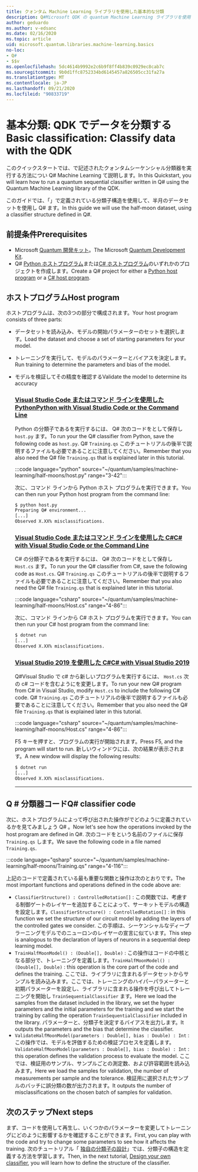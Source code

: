 ```yaml
---
title: クォンタム Machine Learning ライブラリを使用した基本的な分類
description: Q#Microsoft QDK の quantum Machine Learning ライブラリを使用して、で記述されたクォンタムシーケンシャル分類器を実行する方法について説明します。
author: geduardo
ms.author: v-edsanc
ms.date: 02/16/2020
ms.topic: article
uid: microsoft.quantum.libraries.machine-learning.basics
no-loc:
- Q#
- $$v
ms.openlocfilehash: 5dc4614b9992e2c6b9f8ff4b839c0929ec8cab7c
ms.sourcegitcommit: 9b0d1ffc8752334bd6145457a826505cc31fa27a
ms.translationtype: MT
ms.contentlocale: ja-JP
ms.lasthandoff: 09/21/2020
ms.locfileid: "90833719"
---
```

# <a name="basic-classification-classify-data-with-the-qdk"></a><span data-ttu-id="228c4-103">基本分類: QDK でデータを分類する</span><span class="sxs-lookup"><span data-stu-id="228c4-103">Basic classification: Classify data with the QDK</span></span>

<span data-ttu-id="228c4-104">このクイックスタートでは、で記述されたクォンタムシーケンシャル分類器を実行する方法につい Q# Machine Learning て説明します。</span><span class="sxs-lookup"><span data-stu-id="228c4-104">In this Quickstart, you will learn how to run a quantum sequential classifier written in Q# using the Quantum Machine Learning library of the QDK.</span></span> 

<span data-ttu-id="228c4-105">このガイドでは、「」で定義されている分類子構造を使用して、半月のデータセットを使用し Q# ます。</span><span class="sxs-lookup"><span data-stu-id="228c4-105">In this guide we will use the half-moon dataset, using a classifier structure defined in Q#.</span></span>

## <a name="prerequisites"></a><span data-ttu-id="228c4-106">前提条件</span><span class="sxs-lookup"><span data-stu-id="228c4-106">Prerequisites</span></span>

- <span data-ttu-id="228c4-107">Microsoft [Quantum 開発キット](xref:microsoft.quantum.install)。</span><span class="sxs-lookup"><span data-stu-id="228c4-107">The Microsoft [Quantum Development Kit](xref:microsoft.quantum.install).</span></span>
- <span data-ttu-id="228c4-108">Q# [Python ホストプログラム](xref:microsoft.quantum.install.python)または[C# ホストプログラム](xref:microsoft.quantum.install.cs)のいずれかのプロジェクトを作成します。</span><span class="sxs-lookup"><span data-stu-id="228c4-108">Create a Q# project for either a [Python host program](xref:microsoft.quantum.install.python) or a [C# host program](xref:microsoft.quantum.install.cs).</span></span>

## <a name="host-program"></a><span data-ttu-id="228c4-109">ホストプログラム</span><span class="sxs-lookup"><span data-stu-id="228c4-109">Host program</span></span>

<span data-ttu-id="228c4-110">ホストプログラムは、次の3つの部分で構成されます。</span><span class="sxs-lookup"><span data-stu-id="228c4-110">Your host program consists of three parts:</span></span>

- <span data-ttu-id="228c4-111">データセットを読み込み、モデルの開始パラメーターのセットを選択します。</span><span class="sxs-lookup"><span data-stu-id="228c4-111">Load the dataset and choose a set of starting parameters for your model.</span></span>
- <span data-ttu-id="228c4-112">トレーニングを実行して、モデルのパラメーターとバイアスを決定します。</span><span class="sxs-lookup"><span data-stu-id="228c4-112">Run training to determine the parameters and bias of the model.</span></span>
- <span data-ttu-id="228c4-113">モデルを検証してその精度を確認する</span><span class="sxs-lookup"><span data-stu-id="228c4-113">Validate the model to determine its accuracy</span></span>

    ### <a name="python-with-visual-studio-code-or-the-command-line"></a>[<span data-ttu-id="228c4-114">Visual Studio Code またはコマンド ラインを使用した Python</span><span class="sxs-lookup"><span data-stu-id="228c4-114">Python with Visual Studio Code or the Command Line</span></span>](#tab/tabid-python)

    <span data-ttu-id="228c4-115">Python の分類子であるを実行するには、 Q# 次のコードをとして保存し `host.py` ます。</span><span class="sxs-lookup"><span data-stu-id="228c4-115">To run your the Q# classifier from Python, save the following code as `host.py`.</span></span> <span data-ttu-id="228c4-116">Q# `Training.qs` このチュートリアルの後半で説明するファイルも必要であることに注意してください。</span><span class="sxs-lookup"><span data-stu-id="228c4-116">Remember that you also need the Q# file `Training.qs` that is explained later in this tutorial.</span></span>

    :::code language="python" source="~/quantum/samples/machine-learning/half-moons/host.py" range="3-42":::

    <span data-ttu-id="228c4-117">次に、コマンド ラインから Python ホスト プログラムを実行できます。</span><span class="sxs-lookup"><span data-stu-id="228c4-117">You can then run your Python host program from the command line:</span></span>

    ```bash
    $ python host.py
    Preparing Q# environment...
    [...]
    Observed X.XX% misclassifications.
    ```

    ### <a name="c-with-visual-studio-code-or-the-command-line"></a>[<span data-ttu-id="228c4-118">Visual Studio Code またはコマンド ラインを使用した C#</span><span class="sxs-lookup"><span data-stu-id="228c4-118">C# with Visual Studio Code or the Command Line</span></span>](#tab/tabid-csharp)

    <span data-ttu-id="228c4-119">C# の分類子であるを実行するには、 Q# 次のコードをとして保存し `Host.cs` ます。</span><span class="sxs-lookup"><span data-stu-id="228c4-119">To run your the Q# classifier from C#, save the following code as `Host.cs`.</span></span> <span data-ttu-id="228c4-120">Q# `Training.qs` このチュートリアルの後半で説明するファイルも必要であることに注意してください。</span><span class="sxs-lookup"><span data-stu-id="228c4-120">Remember that you also need the Q# file `Training.qs` that is explained later in this tutorial.</span></span>

    :::code language="csharp" source="~/quantum/samples/machine-learning/half-moons/Host.cs" range="4-86":::

    <span data-ttu-id="228c4-121">次に、コマンド ラインから C# ホスト プログラムを実行できます。</span><span class="sxs-lookup"><span data-stu-id="228c4-121">You can then run your C# host program from the command line:</span></span>

    ```bash
    $ dotnet run
    [...]
    Observed X.XX% misclassifications.
    ```

    ### <a name="c-with-visual-studio-2019"></a>[<span data-ttu-id="228c4-122">Visual Studio 2019 を使用した C#</span><span class="sxs-lookup"><span data-stu-id="228c4-122">C# with Visual Studio 2019</span></span>](#tab/tabid-vs2019)

    <span data-ttu-id="228c4-123">Q#Visual Studio で c# から新しいプログラムを実行するには、 `Host.cs` 次の c# コードを含むようにを変更します。</span><span class="sxs-lookup"><span data-stu-id="228c4-123">To run your new Q# program from C# in Visual Studio, modify `Host.cs` to include the following C# code.</span></span> <span data-ttu-id="228c4-124">Q# `Training.qs` このチュートリアルの後半で説明するファイルも必要であることに注意してください。</span><span class="sxs-lookup"><span data-stu-id="228c4-124">Remember that you also need the Q# file `Training.qs` that is explained later in this tutorial.</span></span>

    :::code language="csharp" source="~/quantum/samples/machine-learning/half-moons/Host.cs" range="4-86":::

    <span data-ttu-id="228c4-125">F5 キーを押すと、プログラムの実行が開始されます。</span><span class="sxs-lookup"><span data-stu-id="228c4-125">Press F5, and the program will start to run.</span></span> <span data-ttu-id="228c4-126">新しいウィンドウには、次の結果が表示されます。</span><span class="sxs-lookup"><span data-stu-id="228c4-126">A new window will display the following results:</span></span> 

    ```bash
    $ dotnet run
    [...]
    Observed X.XX% misclassifications.
    ```
    ***

## <a name="q-classifier-code"></a><span data-ttu-id="228c4-127">Q \# 分類器コード</span><span class="sxs-lookup"><span data-stu-id="228c4-127">Q\# classifier code</span></span>

<span data-ttu-id="228c4-128">次に、ホストプログラムによって呼び出された操作がでどのように定義されているかを見てみましょう Q# 。</span><span class="sxs-lookup"><span data-stu-id="228c4-128">Now let's see how the operations invoked by the host program are defined in Q#.</span></span>
<span data-ttu-id="228c4-129">次のコードをという名前のファイルに保存 `Training.qs` します。</span><span class="sxs-lookup"><span data-stu-id="228c4-129">We save the following code in a file named `Training.qs`.</span></span>

:::code language="qsharp" source="~/quantum/samples/machine-learning/half-moons/Training.qs" range="4-116":::

<span data-ttu-id="228c4-130">上記のコードで定義されている最も重要な関数と操作は次のとおりです。</span><span class="sxs-lookup"><span data-stu-id="228c4-130">The most important functions and operations defined in the code above are:</span></span>

- <span data-ttu-id="228c4-131">`ClassifierStructure() : ControlledRotation[]` : この関数では、考慮する制御ゲートのレイヤーを追加することによって、サーキットモデルの構造を設定します。</span><span class="sxs-lookup"><span data-stu-id="228c4-131">`ClassifierStructure() : ControlledRotation[]` : in this function we set the structure of our circuit model by adding the layers of the controlled gates we consider.</span></span> <span data-ttu-id="228c4-132">この手順は、シーケンシャルなディープラーニングモデルでのニューロンのレイヤーの宣言に似ています。</span><span class="sxs-lookup"><span data-stu-id="228c4-132">This step is analogous to the declaration of layers of neurons in a sequential deep learning model.</span></span>
- <span data-ttu-id="228c4-133">`TrainHalfMoonModel() : (Double[], Double)` : この操作はコードの中核となる部分で、トレーニングを定義します。</span><span class="sxs-lookup"><span data-stu-id="228c4-133">`TrainHalfMoonModel() : (Double[], Double)` : this operation is the core part of the code and defines the training.</span></span> <span data-ttu-id="228c4-134">ここでは、ライブラリに含まれるデータセットからサンプルを読み込みます。ここでは、トレーニングのハイパーパラメーターと初期パラメーターを設定し、ライブラリに含まれる操作を呼び出してトレーニングを開始し `TrainSequentialClassifier` ます。</span><span class="sxs-lookup"><span data-stu-id="228c4-134">Here we load the samples from the dataset included in the library, we set the hyper parameters and the initial parameters for the training and we start the training by calling the operation `TrainSequentialClassifier` included in the library.</span></span> <span data-ttu-id="228c4-135">パラメーターと、分類子を決定するバイアスを出力します。</span><span class="sxs-lookup"><span data-stu-id="228c4-135">It outputs the parameters and the bias that determine the classifier.</span></span>
- <span data-ttu-id="228c4-136">`ValidateHalfMoonModel(parameters : Double[], bias : Double) : Int` : この操作では、モデルを評価するための検証プロセスを定義します。</span><span class="sxs-lookup"><span data-stu-id="228c4-136">`ValidateHalfMoonModel(parameters : Double[], bias : Double) : Int` : this operation defines the validation process to evaluate the model.</span></span> <span data-ttu-id="228c4-137">ここでは、検証用のサンプル、サンプルごとの測定数、および許容範囲を読み込みます。</span><span class="sxs-lookup"><span data-stu-id="228c4-137">Here we load the samples for validation, the number of measurements per sample and the tolerance.</span></span> <span data-ttu-id="228c4-138">検証用に選択されたサンプルのバッチに誤分類の数が出力されます。</span><span class="sxs-lookup"><span data-stu-id="228c4-138">It outputs the number of misclassifications on the chosen batch of samples for validation.</span></span>

## <a name="next-steps"></a><span data-ttu-id="228c4-139">次のステップ</span><span class="sxs-lookup"><span data-stu-id="228c4-139">Next steps</span></span>

<span data-ttu-id="228c4-140">まず、コードを使用して再生し、いくつかのパラメーターを変更してトレーニングにどのように影響するかを確認することができます。</span><span class="sxs-lookup"><span data-stu-id="228c4-140">First, you can play with the code and try to change some parameters to see how it affects the training.</span></span> <span data-ttu-id="228c4-141">次のチュートリアル「 [独自の分類子の設計](xref:microsoft.quantum.libraries.machine-learning.design)」では、分類子の構造を定義する方法を学習します。</span><span class="sxs-lookup"><span data-stu-id="228c4-141">Then, in the next tutorial, [Design your own classifier](xref:microsoft.quantum.libraries.machine-learning.design),  you will learn how to define the structure of the classifier.</span></span>
